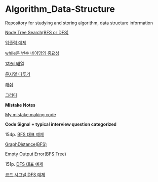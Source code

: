 # Algorithm_Data-Structure
Repository for studying and storing algorithm, data structure information

[Node Tree Search(BFS or DFS)](https://github.com/JSW-JW/Algorithm_Data-Structure/blob/main/DFS.md)

[입출력 예제](https://github.com/JSW-JW/Algorithm_Data-Structure/blob/main/input_output.md)

[while문 변수 네이밍의 중요성](https://github.com/JSW-JW/Algorithm_Data-Structure/blob/main/while.md)

[1차원 배열](https://github.com/JSW-JW/Algorithm_Data-Structure/blob/main/list.md)

[문자열 다루기](https://github.com/JSW-JW/Algorithm_Data-Structure/blob/main/str.md)

[해쉬](https://github.com/JSW-JW/Algorithm_Data-Structure/blob/main/hash.md)

[그리디](https://github.com/JSW-JW/Algorithm_Data-Structure/blob/main/greedy.md)


**Mistake Notes**

[My mistake making code](https://github.com/JSW-JW/Algorithm_Data-Structure/blob/main/mistakeNotes.md)


**Code Signal + typical interview question categorized**

154p.
[BFS 대표 예제](https://gist.github.com/JSW-JW/ef56d341d30f3f3895bf35e47d29ef7c)

[GraphDistance(BFS)](https://gist.github.com/JSW-JW/17dbdb0e4b8f03ca860a8be9b8ec4b8f)

[Empty Output Error(BFS Tree)](https://gist.github.com/JSW-JW/c3849fce46e849382ec1b048960ed44a)

151p.
[DFS 대표 예제](https://gist.github.com/JSW-JW/eea46358786ae4764b2d93266909aa70)

[코드 시그널 DFS 예제](https://gist.github.com/JSW-JW/11ed9f350b830bafb270f18de3f4b51c)
